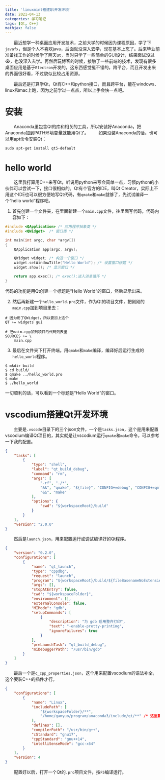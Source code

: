 ```yaml
---
title: 'linuxmint搭建Qt开发环境'
date: 2021-04-13
categories: 学习笔记
tags: [Qt, C++]
mathjax: false
---
```


&emsp;&emsp;最近想学一种桌面应用开发技术，之前大学的时候因为课程原因，学了下`javafx`，但是个人不喜欢java，后面就没深入去学，现在基本上忘了。后来毕业前准备找工作的时候学了两天`Qt`，当时只学了一些简单的GUI设计，结果面试没过😭，也没深入去学。再然后玩博客的时候，接触了一些前端的技术，发现有很多桌面应用是基于`Electron`开发的，这东西感觉挺不错的，跨平台，而且开发出来的界面很好看，不过貌似比较占用资源。

&emsp;&emsp;最后还是打算学Qt，Qt有C++和python接口，而且跨平台，能在windows、linux和mac上跑，因为之前学过一点点，所以上手会快一点吧。

# 安装

&emsp;&emsp;Anaconda里包含Qt的库和相关的工具，所以安装好Anaconda，把Anaconda加到PATH环境变量就能用Qt了。
&emsp;&emsp;如果没装Anaconda的话，也可以用apt命令安装Qt：

```
sudo apt-get install qt5-default
```

# hello world

&emsp;&emsp;这里我打算用C++来写Qt，听说用python来写会简单一点，习惯python的小伙伴可以尝试一下，接口很相似的。Qt有个官方的IDE，叫Qt Creator，实际上不用这个IDE也可以很方便地写Qt代码，有`qmake`和`make`就够了，先试试编译一个“hello world”程序吧。

1. 首先创建一个文件夹，在里面新建一个`main.cpp`文件，往里面写代码，代码内容如下：
```cpp
#include <QApplication> /* 应用程序抽象类 */
#include <QWidget>  /* 窗口类 */

int main(int argc, char *argv[])
{
	QApplication app(argc, argv);

	QWidget widget; /* 构造一个窗口 */
	widget.setWindowTitle("Hello World"); /* 设置窗口标题 */
	widget.show(); /* 显示窗口 */

	return app.exec(); /* exec():进入消息循环 */
}
```
代码的功能是用Qt创建一个标题是“Hello World”的窗口，然后显示出来。

2. 然后再新建一个`hello_world.pro`文件，作为Qt的项目文件，把刚刚的`main.cpp`加到项目里去：
```
# 因为用了QWidget，所以要加上这个
QT += widgets gui

# 把main.cpp加到项目的代码列表里
SOURCES += \
	main.cpp
```

3. 最后在文件夹下打开终端，用`qmake`和`make`编译，编译好后运行生成的`hello_world`程序。
```shell
$ mkdir build
$ cd build/
$ qmake ../hello_world.pro
$ make
$ ./hello_world
```
一切顺利的话，可以看到一个标题是“Hello World”的窗口。

# vscodium搭建Qt开发环境

&emsp;&emsp;主要是`.vscode`目录下的三个json文件，一个是`tasks.json`，这个是用来配置vscodium编译Qt项目的，其实就是让vscodium运行`qmake`和`make`命令，可以参考一下我的配置。
```json
{
    "tasks": [
        {
            "type": "shell",
            "label": "qt_build_debug",
            "command": "rm",
            "args": [
				"-rf", "./*",
                "&&", "qmake", "${file}", "CONFIG+=debug", "CONFIG+=qml_debug", 
                "&&", "make"
            ],
            "options": {
                "cwd": "${workspaceRoot}/build"
            }
        }
    ],
    "version": "2.0.0"
}
```

&emsp;&emsp;然后是`launch.json`，用来配置运行或调试编译好的Qt程序。
```json
{
	"version": "0.2.0",
	"configurations": [
		{
			"name": "qt_launch",
			"type": "cppdbg",
			"request": "launch",
			"program": "${workspaceRoot}/build/${fileBasenameNoExtension}",
			"args": [],
			"stopAtEntry": false,
			"cwd": "${workspaceFolder}",
			"environment": [],
			"externalConsole": false,
			"MIMode": "gdb",
			"setupCommands": [
				{
					"description": "为 gdb 启用整齐打印",
					"text": "-enable-pretty-printing",
					"ignoreFailures": true
				}
			],
			"preLaunchTask": "qt_build_debug",
			"miDebuggerPath": "/usr/bin/gdb"
		}
	]
}
```

&emsp;&emsp;最后一个是`c_cpp_properties.json`，这个用来配置vscodium的语法补全，这个要装C++的插件才行。
```json
{
    "configurations": [
        {
            "name": "Linux",
            "includePath": [
                "${workspaceFolder}/**",
                "/home/ganyuo/program/anaconda3/include/qt/**" /* 这里需要根据anaconda的安装路径改 */
            ],
            "defines": [],
            "compilerPath": "/usr/bin/g++",
            "cStandard": "gnu17",
            "cppStandard": "gnu++14",
            "intelliSenseMode": "gcc-x64"
        }
    ],
    "version": 4
}
```

&emsp;&emsp;配置好以后，打开一个Qt的`.pro`项目文件，按`F5`编译运行。
